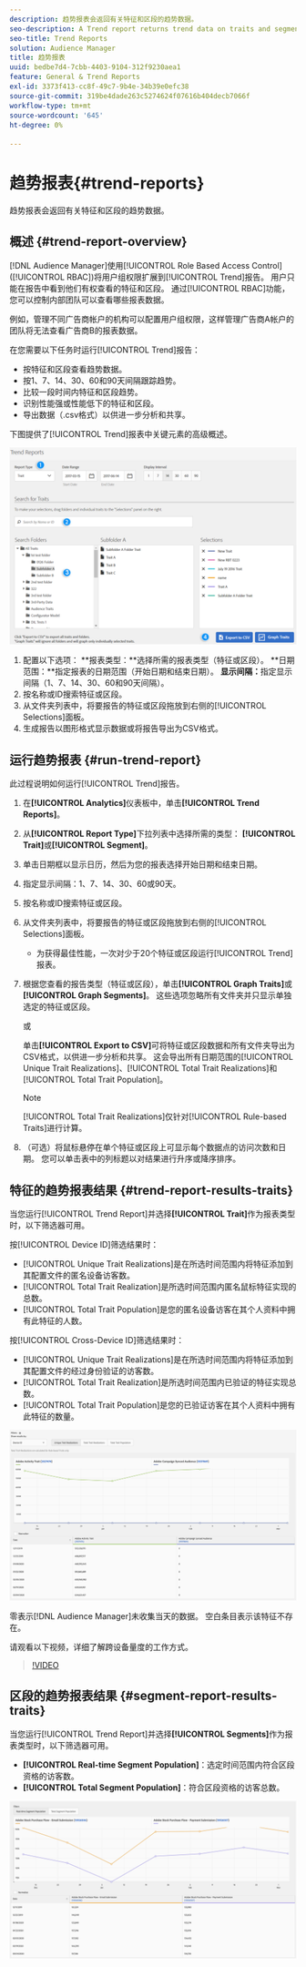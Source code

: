 ```yaml
---
description: 趋势报表会返回有关特征和区段的趋势数据。
seo-description: A Trend report returns trend data on traits and segments.
seo-title: Trend Reports
solution: Audience Manager
title: 趋势报表
uuid: bedbe7d4-7cbb-4403-9104-312f9230aea1
feature: General & Trend Reports
exl-id: 3373f413-cc8f-49c7-9b4e-34b39e0efc38
source-git-commit: 319be4dade263c5274624f07616b404decb7066f
workflow-type: tm+mt
source-wordcount: '645'
ht-degree: 0%

---
```


# 趋势报表{#trend-reports}

趋势报表会返回有关特征和区段的趋势数据。

## 概述 {#trend-report-overview}

<!-- 

c_trend_reports.xml

 -->

[!DNL Audience Manager]使用[!UICONTROL Role Based Access Control] ([!UICONTROL RBAC])将用户组权限扩展到[!UICONTROL Trend]报告。 用户只能在报告中看到他们有权查看的特征和区段。 通过[!UICONTROL RBAC]功能，您可以控制内部团队可以查看哪些报表数据。

例如，管理不同广告商帐户的机构可以配置用户组权限，这样管理广告商A帐户的团队将无法查看广告商B的报表数据。

在您需要以下任务时运行[!UICONTROL Trend]报告：

* 按特征和区段查看趋势数据。
* 按1、7、14、30、60和90天间隔跟踪趋势。
* 比较一段时间内特征和区段趋势。
* 识别性能强或性能低下的特征和区段。
* 导出数据（.csv格式）以供进一步分析和共享。

下图提供了[!UICONTROL Trend]报表中关键元素的高级概述。

![](assets/trend_reports.png)

1. 配置以下选项：
   **报表类型：**选择所需的报表类型（特征或区段）。
   **日期范围：**指定报表的日期范围（开始日期和结束日期）。
   **显示间隔：**&#x200B;指定显示间隔（1、7、14、30、60和90天间隔）。
1. 按名称或ID搜索特征或区段。
1. 从文件夹列表中，将要报告的特征或区段拖放到右侧的[!UICONTROL Selections]面板。
1. 生成报告以图形格式显示数据或将报告导出为CSV格式。

## 运行趋势报表 {#run-trend-report}

此过程说明如何运行[!UICONTROL Trend]报告。

<!-- 

t_working_with_trend_reports.xml

 -->

1. 在&#x200B;**[!UICONTROL Analytics]**&#x200B;仪表板中，单击&#x200B;**[!UICONTROL Trend Reports]**。
1. 从&#x200B;**[!UICONTROL Report Type]**&#x200B;下拉列表中选择所需的类型： **[!UICONTROL Trait]**&#x200B;或&#x200B;**[!UICONTROL Segment]**。
1. 单击日期框以显示日历，然后为您的报表选择开始日期和结束日期。
1. 指定显示间隔：1、7、14、30、60或90天。
1. 按名称或ID搜索特征或区段。
1. 从文件夹列表中，将要报告的特征或区段拖放到右侧的[!UICONTROL Selections]面板。
   * 为获得最佳性能，一次对少于20个特征或区段运行[!UICONTROL Trend]报表。
1. 根据您查看的报告类型（特征或区段），单击&#x200B;**[!UICONTROL Graph Traits]**&#x200B;或&#x200B;**[!UICONTROL Graph Segments]**。 这些选项忽略所有文件夹并只显示单独选定的特征或区段。

   或

   单击&#x200B;**[!UICONTROL Export to CSV]**&#x200B;可将特征或区段数据和所有文件夹导出为CSV格式，以供进一步分析和共享。 这会导出所有日期范围的[!UICONTROL Unique Trait Realizations]、[!UICONTROL Total Trait Realizations]和[!UICONTROL Total Trait Population]。

   >[!NOTE]
   >
   >[!UICONTROL Total Trait Realizations]仅针对[!UICONTROL Rule-based Traits]进行计算。

1. （可选）将鼠标悬停在单个特征或区段上可显示每个数据点的访问次数和日期。 您可以单击表中的列标题以对结果进行升序或降序排序。

## 特征的趋势报表结果 {#trend-report-results-traits}

当您运行[!UICONTROL Trend Report]并选择&#x200B;**[!UICONTROL Trait]**&#x200B;作为报表类型时，以下筛选器可用。

按[!UICONTROL Device ID]筛选结果时：

* [!UICONTROL Unique Trait Realizations]是在所选时间范围内将特征添加到其配置文件的匿名设备访客数。
* [!UICONTROL Total Trait Realization]是所选时间范围内匿名鼠标特征实现的总数。
* [!UICONTROL Total Trait Population]是您的匿名设备访客在其个人资料中拥有此特征的人数。

按[!UICONTROL Cross-Device ID]筛选结果时：

* [!UICONTROL Unique Trait Realizations]是在所选时间范围内将特征添加到其配置文件的经过身份验证的访客数。
* [!UICONTROL Total Trait Realization]是所选时间范围内已验证的特征实现总数。
* [!UICONTROL Total Trait Population]是您的已验证访客在其个人资料中拥有此特征的数量。

![趋势报表特征](assets/trend-report-traits.png)

零表示[!DNL Audience Manager]未收集当天的数据。 空白条目表示该特征不存在。

请观看以下视频，详细了解跨设备量度的工作方式。

>[!VIDEO](https://experienceleague.adobe.com/docs/audience-manager-learn/tutorials/build-and-manage-audiences/profile-merge/understanding-cross-device-metrics-in-audience-manager.html)

## 区段的趋势报表结果 {#segment-report-results-traits}

当您运行[!UICONTROL Trend Report]并选择&#x200B;**[!UICONTROL Segments]**&#x200B;作为报表类型时，以下筛选器可用。

* **[!UICONTROL Real-time Segment Population]**：选定时间范围内符合区段资格的访客数。
* **[!UICONTROL Total Segment Population]**：符合区段资格的访客总数。

![趋势报表区段](assets/trend-report-segments.png)
